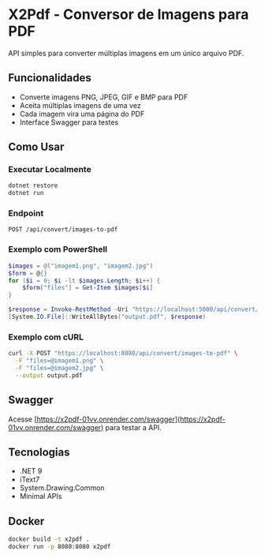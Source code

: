 # X2Pdf - Conversor de Imagens para PDF

API simples para converter múltiplas imagens em um único arquivo PDF.

## Funcionalidades

- Converte imagens PNG, JPEG, GIF e BMP para PDF
- Aceita múltiplas imagens de uma vez
- Cada imagem vira uma página do PDF
- Interface Swagger para testes

## Como Usar

### Executar Localmente
```bash
dotnet restore
dotnet run
```

### Endpoint
```
POST /api/convert/images-to-pdf
```

### Exemplo com PowerShell
```powershell
$images = @("imagem1.png", "imagem2.jpg")
$form = @{}
for ($i = 0; $i -lt $images.Length; $i++) {
    $form["files"] = Get-Item $images[$i]
}

$response = Invoke-RestMethod -Uri "https://localhost:5000/api/convert/images-to-pdf" -Method Post -Form $form
[System.IO.File]::WriteAllBytes("output.pdf", $response)
```

### Exemplo com cURL
```bash
curl -X POST "https://localhost:8080/api/convert/images-to-pdf" \
  -F "files=@imagem1.png" \
  -F "files=@imagem2.jpg" \
  --output output.pdf
```

## Swagger

Acesse [https://x2pdf-01vv.onrender.com/swagger](https://x2pdf-01vv.onrender.com/swagger) para testar a API.

## Tecnologias

- .NET 9
- iText7
- System.Drawing.Common
- Minimal APIs

## Docker

```bash
docker build -t x2pdf .
docker run -p 8080:8080 x2pdf
``` 
